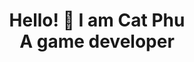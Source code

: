 <link rel="stylesheet", href="decor.css"/>

<h1 id="head1" align="center"> Hello! 👋 I am Cat Phu
<br>  A game developer
</h1>


<!--
**NinITWB/NinITWB** is a ✨ _special_ ✨ repository because its `README.md` (this file) appears on your GitHub profile.

Here are some ideas to get you started:

- 🔭 I’m currently working on ...
- 🌱 I’m currently learning ...
- 👯 I’m looking to collaborate on ...
- 🤔 I’m looking for help with ...
- 💬 Ask me about ...
- 📫 How to reach me: ...
- 😄 Pronouns: ...
- ⚡ Fun fact: ...
-->

